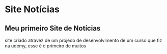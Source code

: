 # Site Notícias 
## Meu primeiro Site de Notícias
site criado atravez de um projedo de desenvolvimento de um curso que fiz na udemy, esse é o primeiro de muitos
